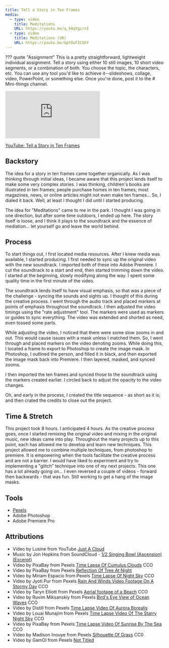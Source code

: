 ```yaml
---
title: Tell a Story in Ten Frames
media:
  - type: video
    title: Meditations
    URL: https://youtu.be/q_k8qYgirnI
  - type: video
    title: Meditations (VR)
    URL: https://youtu.be/GptOuFICGhY
---
```


??? quote "Assignment"
    This is a pretty straightforward, lightweight individual assignment. Tell a story using either 10 still images, 10 short video segments, or a combination of both. You choose the topic, the characters, etc. You can use any tool you'd like to achieve it--slideshows, collage, video, PowerPoint, or something else. Once you're done, post it to the # Mini-things channel.

<div class="aspect-ratio aspect-ratio--16-9">
  <iframe class="aspect-ratio--content" src="https://www.youtube-nocookie.com/embed/q_k8qYgirnI" title="YouTube video " frameborder="0" allow="accelerometer; autoplay; clipboard-write; encrypted-media; gyroscope; picture-in-picture" allowfullscreen></iframe>
</div>

[YouTube: Tell a Story in Ten Frames](https://youtu.be/q_k8qYgirnI)

## Backstory

The idea for a story in ten frames came together organically. As I was thinking through initial ideas, I became aware that this project lends itself to make some very complex stories. I was thinking, children's books are illustrated in ten frames; people purchase homes in ten frames; most magazines, news, or online articles might not even make ten frames... So, I dialed it back. Well, at least I thought I did until I started producing.

The idea for "Meditations" came to me in the park. I thought I was going in one direction, but after some time outdoors, I ended up here. The story itself is loose, and I think it plays to the soundtrack and the essence of mediation... let yourself go and leave the world behind.

## Process

To start things out, I first located media resources. After I knew media was available, I started producing. I first needed to sync up the original video with the new soundtrack. I imported both of these into Adobe Premiere. I cut the soundtrack to a start and end, then started trimming down the video. I started at the beginning, slowly modifying along the way. I spent some quality time in the first minute of the video.

The soundtrack lends itself to have visual emphasis, so that was a piece of the challenge - syncing the sounds and sights up. I thought of this during the creative process. I went through the audio track and placed markers at points of emphasis throughout the soundtrack. I then adjusted the video timings using the "rate adjustment" tool. The markers were used as markers or guides to sync everything. The video was extended and shorted as need, even tossed some parts.

While adjusting the video, I noticed that there were some slow zooms in and out. This would cause issues with a mask unless I matched them. So, I went through and placed markers on the video denoting zooms. While doing this, I located a frame to export to Photoshop to create the image mask. In Photoshop, I outlined the person, and filled it in black, and then exported the image mask back into Premiere. I then layered, masked, and synced zooms.

I then imported the ten frames and synced those to the soundtrack using the markers created earlier. I circled back to adjust the opacity to the video changes.

Oh, and early in the process, I created the title sequence - as short as it is; and then crated the credits to close out the project.

## Time & Stretch

This project took 8 hours. I anticipated 4 hours. As the creative process goes, once I started remixing the original video and mixing in the original music, new ideas came into play. Throughout the many projects up to this point, each has allowed me to develop and learn new techniques. This project allowed me to combine multiple techniques, from photoshop to premiere. It is empowering when the tools facilitate the creative process and are not a barrier. I would have liked to experiment and try to implementing a "glitch" technique into one of my next projects. This one has a lot already going on... I even reversed a couple of videos - forward then backwards - that was fun. Still working to get a hang of the image masks.

## Tools

-   [Pexels](https://www.pexels.com/)
-   Adobe Photoshop
-   Adobe Premiere Pro

## Attributions

-   Video by Lusine from YouTube [Just A Cloud](https://www.youtube.com/watch?v=10Jg_25ytU0)
-   Music by Jon Hopkins from SoundCloud - [1/2 Singing Bowl (Ascension) (Excerpt)](https://soundcloud.com/jonhopkins/1-2-singing-bowl-ascension)
-   Video by PixaBay  from Pexels [Time Lapse Of Cumulus Clouds](https://www.pexels.com/video/time-lapse-of-cumulus-clouds-856171/) CCO
-   Video by PixaBay from Pexels [Reflection Of Tree At Night](https://www.pexels.com/video/reflection-of-tree-at-night-854576/)
-   Video by Miriam Espacio from Pexels [Time Lapse Of Night Sky](https://www.pexels.com/video/time-lapse-of-night-sky-1877846/) CCO
-   Video by Jyoti Pur from Pexels [Rain And Winds Video Footage On A Stormy Day](https://www.pexels.com/video/rain-and-winds-video-footage-on-a-stormy-day-3925550/) CCO
-   Video by Taryn Elliott from Pexels [Aerial footage of a Beach](https://www.pexels.com/video/aerial-footage-of-a-beach-7046645/) CCO
-   Video by Ruvim Miksanskiy from Pexels [Bird's Eye View of Ocean Waves](https://www.pexels.com/video/bird-s-eye-view-of-ocean-waves-1918465/) CCO
-   Video by Distill from Pexels [Time Lapse Video Of Aurora Borealis](https://www.pexels.com/video/time-lapse-video-of-aurora-borealis-852435/)
-   Video by Louai Munajim from Pexels [Time Lapse Video Of The Starry Night Sky](https://www.pexels.com/video/time-lapse-video-of-the-starry-night-sky-5943738/) CCO
-   Video by PixaBay from Pexels [Time Lapse Video Of Sunrise By The Sea](https://www.pexels.com/video/time-lapse-video-of-sunrise-by-the-sea-854638/) CCO
-   Video by Madison Inouye from Pexels [Silhouette Of Grass](https://www.pexels.com/video/silhouette-of-grass-2097417/) CC0
-   Video by GamOl from Pexels [Not Titled](https://www.pexels.com/video/landscape-nature-sky-night-4182910/)
